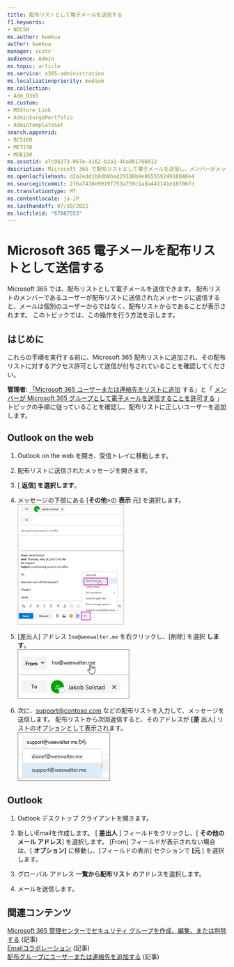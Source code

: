 ```yaml
---
title: 配布リストとして電子メールを送信する
f1.keywords:
- NOCSH
ms.author: kwekua
author: kwekua
manager: scotv
audience: Admin
ms.topic: article
ms.service: o365-administration
ms.localizationpriority: medium
ms.collection:
- Adm_O365
ms.custom:
- MSStore_Link
- AdminSurgePortfolio
- AdminTemplateSet
search.appverid:
- BCS160
- MET150
- MOE150
ms.assetid: a7c98273-067e-4162-b3a1-4ba081796012
description: Microsoft 365 で配布リストとして電子メールを送信し、メンバーがメッセージに返信したときに配布リストから送信されているように見えるようにします。
ms.openlocfilehash: d2a2edd1b0db8bad29108b9e06555924918048e4
ms.sourcegitcommit: 2f6a7410e9919f753a759c1ada441141e18f06fd
ms.translationtype: MT
ms.contentlocale: ja-JP
ms.lasthandoff: 07/30/2022
ms.locfileid: "67087553"
---
```

# <a name="send-microsoft-365-email-as-a-distribution-list"></a>Microsoft 365 電子メールを配布リストとして送信する

Microsoft 365 では、配布リストとして電子メールを送信できます。 配布リストのメンバーであるユーザーが配布リストに送信されたメッセージに返信すると、メールは個別のユーザーからではなく、配布リストからであることが表示されます。 このトピックでは、この操作を行う方法を示します。
  
## <a name="before-you-begin"></a>はじめに

これらの手順を実行する前に、Microsoft 365 配布リストに追加され、その配布リストに対するアクセス許可として送信が付与されていることを確認してください。
  
 **管理者**: [「Microsoft 365 ユーザーまたは連絡先をリストに追加](../email/add-user-or-contact-to-distribution-list.md) する」と「 [メンバーが Microsoft 365 グループとして電子メールを送信することを許可する](../../solutions/allow-members-to-send-as-or-send-on-behalf-of-group.md#allow-members-to-send-email-as-a-group) 」トピックの手順に従っていることを確認し、配布リストに正しいユーザーを追加します。
  
## <a name="outlook-on-the-web"></a>Outlook on the web

1. Outlook on the web を開き、受信トレイに移動します。 
    
2. 配布リストに送信されたメッセージを開きます。 
    
3. [ **返信] を選択します**。 
    
4. メッセージの下部にある [**その他**\>の **表示** 元] を選択します。<br/> ![[その他] を選択し、[表示元] を選択します。](../../media/534f13b7-9f15-48ea-8835-ea2ed1863ece.png)
  
5. [差出人] アドレス `Ina@weewalter.me` を右クリックし、[削除] を選択 **します**。<br/> ![Remove the FROM alias.](../../media/9b8d8e8f-dc46-499c-89bd-0a480603bf1f.png)
  
6. 次に、support@contoso.com などの配布リストを入力して、メッセージを送信します。 配布リストから次回返信すると、そのアドレスが **[差** 出人] リストのオプションとして表示されます。<br/>![共有メールボックスのエイリアスが表示されます。](../../media/f7632a9a-9cab-446c-9e37-23ef50c5b975.png)

## <a name="outlook"></a>Outlook

1. Outlook デスクトップ クライアントを開きます。

2. 新しいEmailを作成します。 [ **差出人** ] フィールドをクリックし、[ **その他のメール アドレス**] を選択します。 [From] フィールドが表示されない場合は、[ **オプション]** に移動し、[フィールドの表示] セクションで **[元** ] を選択します。

3. グローバル アドレス **一覧から配布リスト** のアドレスを選択します。

4. メールを送信します。

## <a name="related-content"></a>関連コンテンツ

[Microsoft 365 管理センターでセキュリティ グループを作成、編集、または削除する](../email/create-edit-or-delete-a-security-group.md) (記事)\
[Emailコラボレーション](../email/email-collaboration.md) (記事)\
[配布グループにユーザーまたは連絡先を追加する](../email/add-user-or-contact-to-distribution-list.md) (記事)